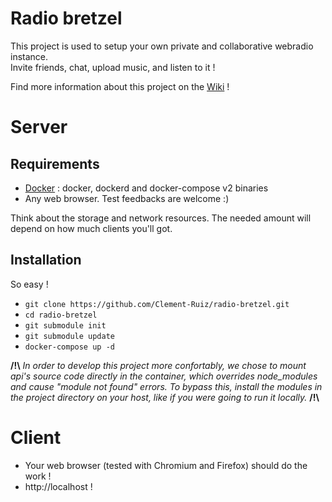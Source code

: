 # Radio bretzel

This project is used to setup your own private and collaborative webradio instance.  
Invite friends, chat, upload music, and listen to it !

Find more information about this project on the [Wiki](https://github.com/Clement-Ruiz/radio-bretzel/wiki) !

# Server
## Requirements
* [Docker](https://www.docker.com/ "Docker Official Website") : docker, dockerd and docker-compose v2 binaries
* Any web browser. Test feedbacks are welcome :)

Think about the storage and network resources. The needed amount will depend on how much clients you'll got.

## Installation

So easy !
* `git clone https://github.com/Clement-Ruiz/radio-bretzel.git`
* `cd radio-bretzel`
* `git submodule init`
* `git submodule update`
* `docker-compose up -d`


**/!\\** 
 _In order to develop this project more confortably, we chose to mount api's source code 
directly in the container, which overrides node_modules and cause "module not found" errors. 
To bypass this, install the modules in the project directory on your host, like if you were 
going to run it locally._
**/!\\**  

# Client

* Your web browser (tested with Chromium and Firefox) should do the work !
* http://localhost !
